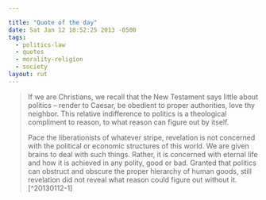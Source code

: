 ```yaml
---

title: "Quote of the day"
date: Sat Jan 12 18:52:25 2013 -0500
tags:
  - politics-law
  - quotes
  - morality-religion
  - society
layout: rut
---
```



> If we are Christians, we recall that the New Testament says little about politics – render to Caesar, be obedient to proper authorities, love thy neighbor. This relative indifference to politics is a theological compliment to reason, to what reason can figure out by itself.
> 
> Pace the liberationists of whatever stripe, revelation is not concerned with the political or economic structures of this world. We are given brains to deal with such things. Rather, it is concerned with eternal life and how it is achieved in any polity, good or bad. Granted that politics can obstruct and obscure the proper hierarchy of human goods, still revelation did not reveal what reason could figure out without it.[^20130112-1]

[^201301012-1]: Mr. James V. Schall, S.J.   "American Un-Exceptionalism" [The Catholic Thing](http://www.thecatholicthing.org/) Last Viewed 2013-01-11.  <http://www.thecatholicthing.org/columns/2013/american-un-exceptionalism.html>

